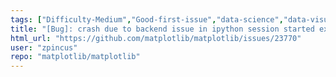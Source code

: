 ```yaml
---
tags: ["Difficulty-Medium","Good-first-issue","data-science","data-visualization","gtk","matplotlib","plotting","python","qt","tk","wx"]
title: "[Bug]: crash due to backend issue in ipython session started explicitly with InteractiveShell "
html_url: "https://github.com/matplotlib/matplotlib/issues/23770"
user: "zpincus"
repo: "matplotlib/matplotlib"
---
```



